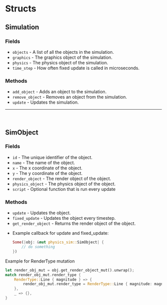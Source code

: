 # Structs
## Simulation
### Fields
* `objects` - A list of all the objects in the simulation.
* `graphics` - The graphics object of the simulation.
* `physics` - The physics object of the simulation.
* `time_step` - How often fixed update is called in microseconds.
### Methods
* `add_object` - Adds an object to the simulation.
* `remove_object` - Removes an object from the simulation.
* `update` - Updates the simulation.
---
&thinsp;
## SimObject
### Fields
* `id` - The unique identifier of the object.
* `name` - The name of the object.
* `x` - The x coordinate of the object.
* `y` - The y coordinate of the object.
* `render_object` - The render object of the object.
* `physics_object` - The physics object of the object.
* `script` - Optional function that is run every update
### Methods
* `update` - Updates the object.
* `fixed_update` - Updates the object every timestep.
* `get_render_object` - Returns the render object of the object.
- Example callback for update and fixed_update:

  ```rust
  Some(|obj: &mut physics_sim::SimObject| {
      // do something
  })
  ```


Example for RenderType mutation
``` rust
let render_obj_mut = obj.get_render_object_mut().unwrap();
match render_obj_mut.render_type {
    RenderType::Line { magnitude } => {
        render_obj_mut.render_type = RenderType::Line { magnitude: magnitude + 1 };
    },
    _ => {},
}
```